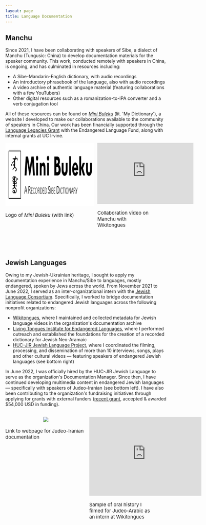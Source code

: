 ```yaml
---
layout: page
title: Language Documentation
---
```


## Manchu
Since 2021, I have been collaborating with speakers of Sibe, a dialect of Manchu (Tungusic: China) to develop documentation materials for the speaker community. This work, conducted remotely with speakers in China, is ongoing, and has culminated in resources including:

* A Sibe-Mandarin-English dictionary, with audio recordings
* An introductory phrasebook of the language, also with audio recordings
* A video archive of authentic language material (featuring collaborations with a few YouTubers)
* Other digital resources such as a romanization-to-IPA converter and a verb conjugation tool

All of these resources can be found on [_Mini Buleku_](https://minibuleku.github.io/) (lit. 'My Dictionary'), a website I developed to make our collaborations available to the community of speakers in China. Our work has been financially supported through the [Language Legacies Grant](http://www.endangeredlanguagefund.org/ll_2022.html) with the Endangered Language Fund, along with internal grants at UC Irvine. 
<br>

<center>
<div style="float: left; width: 55%">
    <a href="https://minibuleku.github.io/"><img src="/assets/img/mb.png" style="height: 197px"></a>
    <p style="text-align: left; font-size: 15px">Logo of <i>Mini Buleku</i> (with link)</p>
</div>
<div style="margin-left: 10px; float: left; width: 35%">
    <iframe width="300px" height="190px" style="margin-bottom: 0px" src="https://www.youtube.com/embed/5Gc--eO0ok8" title="YouTube video player" frameborder="0" allow="accelerometer; autoplay; clipboard-write; encrypted-media; gyroscope; picture-in-picture; web-share" allowfullscreen></iframe>
    <p style="text-align: left; font-size: 15px">Collaboration video on Manchu with Wikitongues</p>
</div>
</center>  

<div style="height: 330px"></div>

## Jewish Languages
Owing to my Jewish-Ukrainian heritage, I sought to apply my documentation experience in Manchu/Sibe to languages, mostly endangered, spoken by Jews across the world. From November 2021 to June 2022, I served as an inter-organizational intern with the [Jewish Language Consortium](https://www.jewishlanguages.org/consortium). Specifically, I worked to bridge documentation initiatives related to endangered Jewish languages across the following nonprofit organizations:

* [Wikitongues](https://wikitongues.org/team/), where I maintained and collected metadata for Jewish language videos in the organization's documentation archive
* [Living Tongues Institute for Endangered Languages](https://livingtongues.org/interns/), where I performed outreach and established the foundations for the creation of a recorded dictionary for Jewish Neo-Aramaic 
* [HUC-JIR Jewish Language Project](https://www.jewishlanguages.org/people), where I coordinated the filming, processing, and dissemination of more than 10 interviews, songs, plays and other cultural videos — featuring speakers of endangered Jewish languages (see bottom right)

​In June 2022, I was officially hired by the HUC-JIR Jewish Language to serve as the organization's Documentation Manager. Since then, I have continued developing multimedia content in endangered Jewish languages — specifically with speakers of Judeo-Iranian (see bottom left). I have also been contributing to the organization's fundraising initiatives through applying for grants with external funders ([recent grant](https://meta.wikimedia.org/wiki/Grants:Programs/Wikimedia_Community_Fund/Documenting_and_increasing_Jewish_language_representation_on_Wikimedia), accepted & awarded $54,000 USD in funding).

<br>
<center>
<div style="float: left; width: 50%">
    <a href="https://www.jewishlanguages.org/judeo-iranian"><img src="https://jkodner.weebly.com/uploads/1/2/8/3/128323305/published/jlp-collage-v2.png?1667105758" style="height: 250px"></a>
    <p style="text-align: left; font-size: 15px">Link to webpage for Judeo-Iranian documentation</p>
</div>
<div style="margin-left: 10px; float: left; width: 40%">
    <iframe width="350px" height="245px" style="margin-bottom: 0px" src="https://www.youtube.com/embed/rsPCCsw7UsQ" title="YouTube video player" frameborder="0" allow="accelerometer; autoplay; clipboard-write; encrypted-media; gyroscope; picture-in-picture; web-share" allowfullscreen></iframe>
    <p style="text-align: left; font-size: 15px">Sample of oral history I filmed for Judeo-Arabic as an intern at Wikitongues</p>
</div>
</center>  
